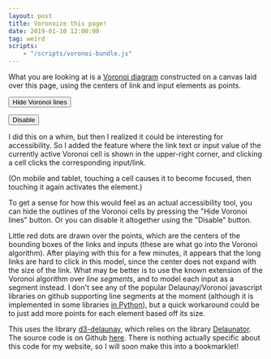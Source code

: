 ```yaml
---
layout: post
title: Voronoize this page!
date: 2019-01-10 12:00:00
tag: weird
scripts:
    - "/scripts/voronoi-bundle.js"
---
```


What you are looking at is a [Voronoi diagram](https://en.wikipedia.org/wiki/Voronoi_diagram) constructed on a canvas laid over this page, using the centers of link and input elements as points. 

<input id="toggle" type="button" onClick="(function() {
    voronoize.toggleVoronoi();
    if (voronoize.showVoronoi) {
        document.getElementById('toggle').value = 'Hide Voronoi lines'
    }
    else {
        document.getElementById('toggle').value = 'Show Voronoi lines'
    }
})()" value="Hide Voronoi lines"/>

<input type="button" onClick="voronoize.eraseVoronoi()" value="Disable"/>

I did this on a whim, but then I realized it could be interesting for accessibility. So I added the feature where the link text or input value of the currently active Voronoi cell is shown in the upper-right corner, and clicking a cell clicks the corresponding input/link.

(On mobile and tablet, touching a cell causes it to become focused, then touching it again activates the element.)

To get a sense for how this would feel as an actual accessibility tool, you can hide the outlines of the Voronoi cells by pressing the "Hide Voronoi lines" button. Or you can disable it altogether using the "Disable" button.

Little red dots are drawn over the points, which are the centers of the bounding boxes of the links and inputs (these are what go into the Voronoi algorithm). After playing with this for a few minutes, it appears that the long links are hard to click in this model, since the center does not expand with the size of the link. What may be better is to use the known extension of the Voronoi algorithm over _line segments_, and to model each input as a segment instead. I don't see any of
the popular Delaunay/Voronoi javascript libraries on github supporting line segments at the moment (although it is implemented in some libraries [in Python](https://github.com/aewallin/openvoronoi)), but a quick workaround could be to just add more points for each element based off its size. 

This uses the library [d3-delaunay](https://github.com/d3/d3-delaunay), which relies on the library [Delaunator](https://github.com/mapbox/delaunator). The source code is on Github [here](https://github.com/samzhang111/html-voronoi).  There is nothing actually specific about this code for my website, so I will soon make this into a bookmarklet!
